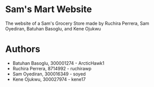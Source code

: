 # Sam's Mart Website

The website of a Sam's Grocery Store made by Ruchira Perrera, Sam Oyediran, Batuhan Basoglu, and Kene Ojukwu

# Authors

- Batuhan Basoglu, 300001274 - ArcticHawk1
- Ruchira Perrera, 8714992 - ruchirawp
- Sam Oyediran, 300016349 - soyed
- Kene Ojukwu, 300027974 - kene17
